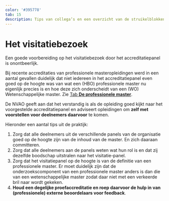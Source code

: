 ```yaml
---
color: '#395778'
tab: 15
description: Tips van collega’s en een overzicht van de struikelblokken bij het visitatiebezoek in het kader van de Toets Nieuwe Opleiding door de NVAO.
---
```


# Het visitatiebezoek

Een goede voorbereiding op het visitatiebezoek door het accreditatiepanel is onontbeerlijk.

Bij recente accreditaties van professionele masteropleidingen werd in een aantal gevallen duidelijk dat niet iedereen in het accreditatiepanel even goed op de hoogte was van wat een (HBO) professionele master nu eigenlijk precies is en hoe deze zich onderscheidt van een (WO) Wetenschappelijke master. Zie [Tab **De professionele master**](/professionele-master.html).

De NVAO geeft aan dat het verstandig is als de opleiding goed kijkt naar het voorgestelde accreditatiepanel en adviseert opleidingen om **zelf met voorstellen voor deelnemers daarvoor** te komen.

Hieronder een aantal tips uit de praktijk:

1. Zorg dat alle deelnemers uit de verschillende panels van de organisatie goed op de hoogte zijn van de inhoud van de master. En zich daaraan committeren.
2. Zorg dat alle deelnemers aan de panels weten wat hun rol is en dat zij dezelfde boodschap uitstralen naar het visitatie-panel.
3. Zorg dat het visitatiepanel op de hoogte is van de definitie van een professionele master. Er moet duidelijk zijn dat de onderzoekscomponent van een professionele master anders is dan die van een wetenschappelijke master zodat daar niet met een verkeerde bril naar wordt gekeken.
4. **Houd een degelijke proefaccreditatie en roep daarvoor de hulp in van (professionele) externe beoordelaars voor feedback**.
